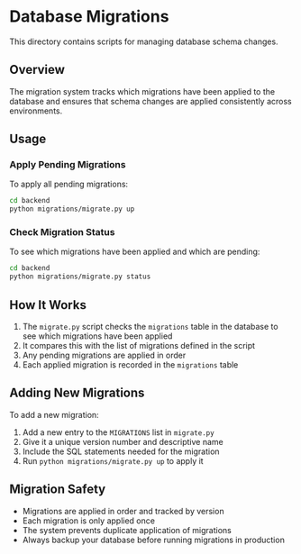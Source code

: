 # Database Migrations

This directory contains scripts for managing database schema changes.

## Overview

The migration system tracks which migrations have been applied to the database and ensures that schema changes are applied consistently across environments.

## Usage

### Apply Pending Migrations

To apply all pending migrations:

```bash
cd backend
python migrations/migrate.py up
```

### Check Migration Status

To see which migrations have been applied and which are pending:

```bash
cd backend
python migrations/migrate.py status
```

## How It Works

1. The `migrate.py` script checks the `migrations` table in the database to see which migrations have been applied
2. It compares this with the list of migrations defined in the script
3. Any pending migrations are applied in order
4. Each applied migration is recorded in the `migrations` table

## Adding New Migrations

To add a new migration:

1. Add a new entry to the `MIGRATIONS` list in `migrate.py`
2. Give it a unique version number and descriptive name
3. Include the SQL statements needed for the migration
4. Run `python migrations/migrate.py up` to apply it

## Migration Safety

- Migrations are applied in order and tracked by version
- Each migration is only applied once
- The system prevents duplicate application of migrations
- Always backup your database before running migrations in production